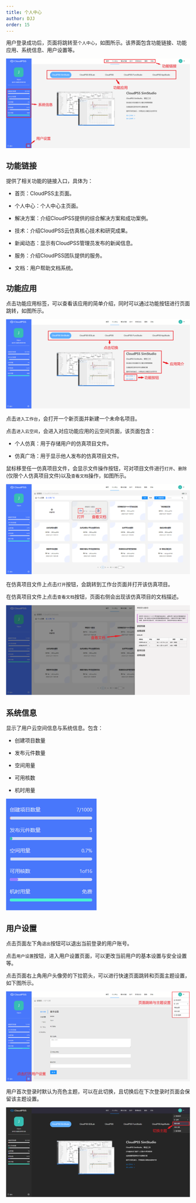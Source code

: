 ```yaml
---
title: 个人中心
author: DJJ
order: 15
---
```



用户登录成功后，页面将跳转至`个人中心`，如图所示。该界面包含功能链接、功能应用、系统信息、用户设置等。

![个人中心界面](./个人中心.png "个人中心界面")


## 功能链接

提供了相关功能的链接入口，具体为：

+ 首页：CloudPSS主页面。

+ 个人中心：个人中心主页面。

+ 解决方案：介绍CloudPSS提供的综合解决方案和成功案例。

+ 技术：介绍CloudPSS云仿真核心技术和研究成果。

+ 新闻动态：显示有CloudPSS管理员发布的新闻信息。

+ 服务：介绍CloudPSS团队提供的服务。

+ 文档：用户帮助文档系统。

## 功能应用

点击功能应用标签，可以查看该应用的简单介绍，同时可以通过功能按钮进行页面跳转，如图所示。  

![功能应用](./功能应用.png "功能应用")

点击`进入工作台`，会打开一个新页面并新建一个未命名项目。

点击`进入云空间`，会进入对应功能应用的云空间页面，该页面包含：

+ 个人仿真：用于存储用户的仿真项目文件。

+ 仿真广场：用于显示他人发布的仿真项目文件。  

鼠标移至任一仿真项目文件，会显示文件操作按钮，可对项目文件进行`打开`、`删除`(仅限个人仿真项目文件)以及`查看文档`操作，如图所示。

![云空间页面](./Z5.png "云空间页面")

在仿真项目文件上点击`打开`按钮，会跳转到工作台页面并打开该仿真项目。

在仿真项目文件上点击`查看文档`按钮，页面右侧会出现该仿真项目的文档描述。

![查看文档](./Z6.png "查看文档")

## 系统信息
 
显示了用户云空间信息与系统信息。包含：

+ 创建项目数量
  
+ 发布元件数量
  
+ 空间用量
  
+ 可用核数
  
+ 机时用量

![系统信息](./Z7.png "系统信息")

## 用户设置
	
点击页面左下角`退出`按钮可以退出当前登录的用户账号。

点击`用户设置`按钮，进入用户设置页面，可以更改当前用户的基本设置与安全设置等。

点击页面右上角用户头像旁的下拉箭头，可以进行快速页面跳转和页面主题设置，如下图所示。

![用户设置](./Z8liang.png "用户设置")

用户首次登录时默认为亮色主题，可以在此切换，且切换后在下次登录时页面会保留该主题设置。

![切换为暗色主题](./切换主题.png "切换为暗色主题")
